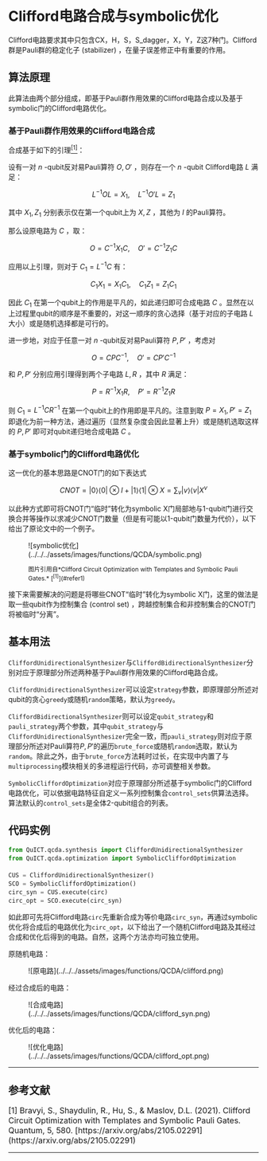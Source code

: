 # Clifford电路合成与symbolic优化

Clifford电路要求其中只包含CX，H，S，S_dagger，X，Y，Z这7种门。Clifford群是Pauli群的稳定化子 (stabilizer) ，在量子误差修正中有重要的作用。

## 算法原理

此算法由两个部分组成，即基于Pauli群作用效果的Clifford电路合成以及基于symbolic门的Clifford电路优化。

### 基于Pauli群作用效果的Clifford电路合成

合成基于如下的引理[<sup>[1]</sup>](#refer1)：

设有一对 $n$ -qubit反对易Pauli算符 $O, O'$ ，则存在一个 $n$ -qubit Clifford电路 $L$ 满足：

$$
L^{-1} O L = X_1, \quad L^{-1} O' L = Z_1
$$

其中 $X_1, Z_1$ 分别表示仅在第一个qubit上为 $X, Z$ ，其他为 $I$ 的Pauli算符。

那么设原电路为 $C$ ，取：

$$O = C^{-1} X_1 C, \quad O' = C^{-1} Z_1 C$$

应用以上引理，则对于 $C_1 = L^{-1} C$ 有：

$$C_1 X_1 = X_1 C_1, \quad C_1 Z_1 = Z_1 C_1$$

因此 $C_1$ 在第一个qubit上的作用是平凡的，如此递归即可合成电路 $C$ 。显然在以上过程里qubit的顺序是不重要的，对这一顺序的贪心选择（基于对应的子电路 $L$ 大小）或是随机选择都是可行的。

进一步地，对应于任意一对 $n$ -qubit反对易Pauli算符 $P, P'$ ，考虑对

$$
O = C P C^{-1}, \quad O' = C P' C^{-1}
$$

和 $P, P'$ 分别应用引理得到两个子电路 $L, R$ ，其中 $R$ 满足：

$$
P = R^{-1} X_1 R, \quad P' = R^{-1} Z_1 R
$$

则 $C_1 = L^{-1} C R^{-1}$ 在第一个qubit上的作用即是平凡的。注意到取 $P = X_1, P' = Z_1$ 即退化为前一种方法，通过遍历（显然复杂度会因此显著上升）或是随机选取这样的 $P, P'$ 即可对qubit递归地合成电路 $C$ 。

### 基于symbolic门的Clifford电路优化

这一优化的基本思路是CNOT门的如下表达式

$$
CNOT = |0⟩⟨0| \otimes I + |1⟩⟨1| \otimes X = \sum_v |v⟩⟨v| X^v
$$

以此种方式即可将CNOT门“临时”转化为symbolic X门局部地与1-qubit门进行交换合并等操作以求减少CNOT门数量（但是有可能以1-qubit门数量为代价），以下给出了原论文中的一个例子。

<figure markdown>
![symbolic优化](../../../assets/images/functions/QCDA/symbolic.png)
<p markdown="1" style="font-size:12px;"> 图片引用自*Clifford Circuit Optimization with Templates and Symbolic Pauli Gates.* [<sup>[1]</sup>](#refer1)
</figure>

接下来需要解决的问题是将哪些CNOT“临时”转化为symbolic X门，这里的做法是取一些qubit作为控制集合 (control set) ，跨越控制集合和非控制集合的CNOT门将被临时“分离”。

## 基本用法

`CliffordUnidirectionalSynthesizer`与`CliffordBidirectionalSynthesizer`分别对应于原理部分所述两种基于Pauli群作用效果的Clifford电路合成。

`CliffordUnidirectionalSynthesizer`可以设定`strategy`参数，即原理部分所述对qubit的贪心`greedy`或随机`random`策略，默认为`greedy`。

`CliffordBidirectionalSynthesizer`则可以设定`qubit_strategy`和`pauli_strategy`两个参数，其中`qubit_strategy`与`CliffordUnidirectionalSynthesizer`完全一致，而`pauli_strategy`则对应于原理部分所述对Pauli算符$P, P'$的遍历`brute_force`或随机`random`选取，默认为`random`。除此之外，由于`brute_force`方法耗时过长，在实现中内置了与`multiprocessing`模块相关的多进程运行代码，亦可调整相关参数。

`SymbolicCliffordOptimization`对应于原理部分所述基于symbolic门的Clifford电路优化，可以依据电路特征自定义一系列控制集合`control_sets`供算法选择。算法默认的`control_sets`是全体2-qubit组合的列表。

## 代码实例

``` python
from QuICT.qcda.synthesis import CliffordUnidirectionalSynthesizer
from QuICT.qcda.optimization import SymbolicCliffordOptimization

CUS = CliffordUnidirectionalSynthesizer()
SCO = SymbolicCliffordOptimization()
circ_syn = CUS.execute(circ)
circ_opt = SCO.execute(circ_syn)
```

如此即可先将Clifford电路`circ`先重新合成为等价电路`circ_syn`，再通过symbolic优化将合成后的电路优化为`circ_opt`，以下给出了一个随机Clifford电路及其经过合成和优化后得到的电路。自然，这两个方法亦均可独立使用。

原随机电路：

<figure markdown>
![原电路](../../../assets/images/functions/QCDA/clifford.png)
</figure>

经过合成后的电路：

<figure markdown>
![合成电路](../../../assets/images/functions/QCDA/clifford_syn.png)
</figure>

优化后的电路：

<figure markdown>
![优化电路](../../../assets/images/functions/QCDA/clifford_opt.png)
</figure>

---

## 参考文献

<div id="refer1"></div>
<font size=3>
[1] Bravyi, S., Shaydulin, R., Hu, S., & Maslov, D.L. (2021). Clifford Circuit Optimization with Templates and Symbolic Pauli Gates. Quantum, 5, 580. [https://arxiv.org/abs/2105.02291](https://arxiv.org/abs/2105.02291)
</font>

---